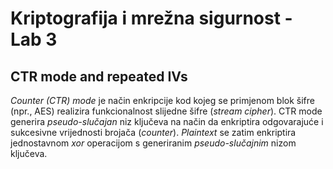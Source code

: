 # **Kriptografija i mrežna sigurnost - Lab 3**

## CTR mode and repeated IVs

_Counter (CTR) mode_ je način enkripcije kod kojeg se primjenom blok šifre (npr., AES) realizira funkcionalnost slijedne šifre (_stream cipher_). CTR mode generira _pseudo-slučajan_ niz ključeva na način da enkriptira odgovarajuće i sukcesivne vrijednosti brojača (_counter_). _Plaintext_ se zatim enkriptira jednostavnom _xor_ operacijom s generiranim _pseudo-slučajnim_ nizom ključeva.